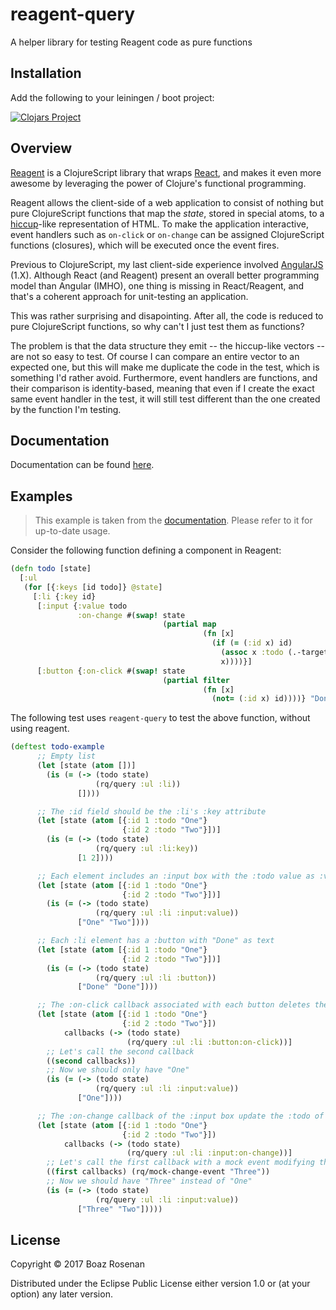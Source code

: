 # reagent-query

A helper library for testing Reagent code as pure functions 

## Installation

Add the following to your leiningen / boot project:

[![Clojars Project](https://img.shields.io/clojars/v/brosenan/reagent-query.svg)](https://clojars.org/brosenan/reagent-query)

## Overview

[Reagent](http://reagent-project.github.io) is a ClojureScript library that wraps [React](https://reactjs.org), and makes it even more awesome by leveraging the power of
Clojure's functional programming.

Reagent allows the client-side of a web application to consist of nothing but pure ClojureScript functions that map the _state_, stored in special atoms,
to a [hiccup](https://github.com/weavejester/hiccup)-like representation of HTML.
To make the application interactive, event handlers such as `on-click` or `on-change` can be assigned ClojureScript functions (closures), 
which will be executed once the event fires.

Previous to ClojureScript, my last client-side experience involved [AngularJS](https://angularjs.org) (1.X).
Although React (and Reagent) present an overall better programming model than Angular (IMHO), one thing is missing in React/Reagent, 
and that's a coherent approach for unit-testing an application.

This was rather surprising and disapointing.
After all, the code is reduced to pure ClojureScript functions, so why can't I just test them as functions?

The problem is that the data structure they emit -- the hiccup-like vectors -- are not so easy to test.
Of course I can compare an entire vector to an expected one, but this will make me duplicate the code in the test, which is something I'd rather avoid.
Furthermore, event handlers are functions, and their comparison is identity-based, meaning that even if I create the exact same event handler in the test,
it will still test different than the one created by the function I'm testing.

## Documentation
Documentation can be found [here](https://brosenan.github.io/reagent-query/core.html).

## Examples
> This example is taken from the [documentation](https://brosenan.github.io/reagent-query/core.html#example).
> Please refer to it for up-to-date usage.

Consider the following function defining a component in Reagent:
```Clojure
(defn todo [state]
  [:ul
   (for [{:keys [id todo]} @state]
     [:li {:key id}
      [:input {:value todo
               :on-change #(swap! state
                                  (partial map
                                           (fn [x]
                                             (if (= (:id x) id)
                                               (assoc x :todo (.-target.value %))
                                               x))))}]
      [:button {:on-click #(swap! state
                                  (partial filter
                                           (fn [x]
                                             (not= (:id x) id))))} "Done"]])])
```


The following test uses `reagent-query` to test the above function, without using reagent.

```Clojure
(deftest todo-example
      ;; Empty list
      (let [state (atom [])]
        (is (= (-> (todo state)
                   (rq/query :ul :li))
               [])))

      ;; The :id field should be the :li's :key attribute
      (let [state (atom [{:id 1 :todo "One"}
                         {:id 2 :todo "Two"}])]
        (is (= (-> (todo state)
                   (rq/query :ul :li:key))
               [1 2])))

      ;; Each element includes an :input box with the :todo value as :value
      (let [state (atom [{:id 1 :todo "One"}
                         {:id 2 :todo "Two"}])]
        (is (= (-> (todo state)
                   (rq/query :ul :li :input:value))
               ["One" "Two"])))

      ;; Each :li element has a :button with "Done" as text
      (let [state (atom [{:id 1 :todo "One"}
                         {:id 2 :todo "Two"}])]
        (is (= (-> (todo state)
                   (rq/query :ul :li :button))
               ["Done" "Done"])))

      ;; The :on-click callback associated with each button deletes the respective entry in the atom
      (let [state (atom [{:id 1 :todo "One"}
                         {:id 2 :todo "Two"}])
            callbacks (-> (todo state)
                          (rq/query :ul :li :button:on-click))]
        ;; Let's call the second callback
        ((second callbacks))
        ;; Now we should only have "One"
        (is (= (-> (todo state)
                   (rq/query :ul :li :input:value))
               ["One"])))

      ;; The :on-change callback of the :input box update the :todo of that entry
      (let [state (atom [{:id 1 :todo "One"}
                         {:id 2 :todo "Two"}])
            callbacks (-> (todo state)
                          (rq/query :ul :li :input:on-change))]
        ;; Let's call the first callback with a mock event modifying the value to "Three"
        ((first callbacks) (rq/mock-change-event "Three"))
        ;; Now we should have "Three" instead of "One"
        (is (= (-> (todo state)
                   (rq/query :ul :li :input:value))
               ["Three" "Two"]))))
```

## License
Copyright © 2017 Boaz Rosenan

Distributed under the Eclipse Public License either version 1.0 or (at
your option) any later version.

